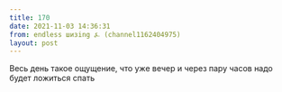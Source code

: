 ```yaml
---
title: 170
date: 2021-11-03 14:36:31
from: endless шизing ⍼ (channel1162404975)
layout: post
---
```


Весь день такое ощущение, что уже вечер и через пару часов надо будет ложиться спать
